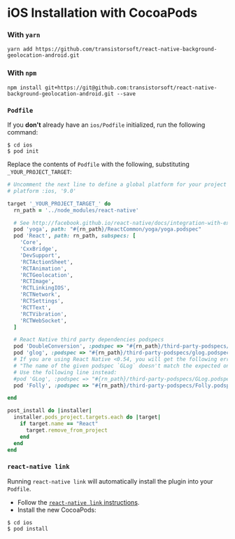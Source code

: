 # iOS Installation with CocoaPods

### With `yarn`

```shell
yarn add https://github.com/transistorsoft/react-native-background-geolocation-android.git
```

### With `npm`
```shell
npm install git+https://git@github.com:transistorsoft/react-native-background-geolocation-android.git --save
```

### `Podfile`

If you **don't** already have an `ios/Podfile` initialized, run the following command:
```shell
$ cd ios
$ pod init
```

Replace the contents of `Podfile` with the following, substituting `_YOUR_PROJECT_TARGET`:
```ruby
# Uncomment the next line to define a global platform for your project
# platform :ios, '9.0'

target '_YOUR_PROJECT_TARGET_' do
  rn_path = '../node_modules/react-native'

  # See http://facebook.github.io/react-native/docs/integration-with-existing-apps.html#configuring-cocoapods-dependencies
  pod 'yoga', path: "#{rn_path}/ReactCommon/yoga/yoga.podspec"
  pod 'React', path: rn_path, subspecs: [
    'Core',
    'CxxBridge',
    'DevSupport',
    'RCTActionSheet',
    'RCTAnimation',
    'RCTGeolocation',
    'RCTImage',
    'RCTLinkingIOS',
    'RCTNetwork',
    'RCTSettings',
    'RCTText',
    'RCTVibration',
    'RCTWebSocket',
  ]

  # React Native third party dependencies podspecs
  pod 'DoubleConversion', :podspec => "#{rn_path}/third-party-podspecs/DoubleConversion.podspec"
  pod 'glog', :podspec => "#{rn_path}/third-party-podspecs/glog.podspec"
  # If you are using React Native <0.54, you will get the following error:
  # "The name of the given podspec `GLog` doesn't match the expected one `glog`"
  # Use the following line instead:
  #pod 'GLog', :podspec => "#{rn_path}/third-party-podspecs/GLog.podspec"
  pod 'Folly', :podspec => "#{rn_path}/third-party-podspecs/Folly.podspec"

end

post_install do |installer|
  installer.pods_project.targets.each do |target|
    if target.name == "React"
      target.remove_from_project
    end
  end
end

```

### `react-native link`

Running `react-native link` will automatically install the plugin into your `Podfile`.

- Follow the [`react-native link` instructions](./INSTALL-IOS-RNPM.md).
- Install the new CocoaPods:

```shell
$ cd ios
$ pod install
```
